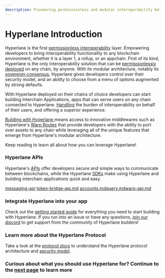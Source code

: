 ```yaml
---
description: Pioneering permissionless and modular interoperability between blockchains
---
```


# Hyperlane Introduction

Hyperlane is the first [permissionless interoperability](deploy/permissionless-interoperability.md) layer. Empowering developers to bring interoperability functionality to any blockchain environment, whether it is a layer 1, a rollup, or an appchain. First of its kind, Hyperlane is the only interoperability solution that can be [permissionlessly deployed](deploy/deploy-hyperlane/) on any chain, by anyone. With its modular architecture, notably its [sovereign-consensus](protocol/sovereign-consensus/ "mention"), Hyperlane gives developers control over their security model, and an ability to choose from a menu of options augmented by strong defaults.

With Hyperlane deployed on their chains of choice developers can start building Interchain Applications, apps that can serve users on any chain connected to Hyperlane. [Handling](apis/messaging-api/receive.md) the burden of interoperability on behalf of their users, and offering a superior experience.

[Building with Hyperlane ](build-with-hyperlane/quickstarts/)means access to innovative middlewares such as Hyperlane's [Warp Routes](apis/warp-api.md) that provide developers with the ability to port over assets to any chain while leveraging all of the unique features that emerge from Hyperlane's modular architecture.

Keep reading to learn all about how you can leverage Hyperlane!

### **Hyperlane APIs**

Hyperlane's [APIs](./#hyperlane-apis) offer developers secure and simple ways to communicate between blockchains, while the Hyperlane [SDKs](broken-reference/) make using Hyperlane and building interchain applications quick and easy.

[messaging-api](apis/messaging-api/ "mention") [token-bridge-api.md](apis/token-bridge-api.md "mention") [accounts.md](apis/accounts.md "mention")[query.md](apis/query.md "mention")[warp-api.md](apis/warp-api.md "mention")

### Integrate Hyperlane into your app

Check out the [getting started guide](introduction/getting-started.md) for everything you need to start building with Hyperlane. If you run into an issue or have any questions, [join our discord](https://discord.gg/hyperlane) to get support from the community of Hyperlane builders!

### Learn more about the Hyperlane Protocol

Take a look at the [protocol docs](protocol/overview.md) to understand the Hyperlane protocol architecture and [security model](protocol/sovereign-consensus/).

### Curious about what you should use Hyperlane for? Continue to the [next page](introduction/why-hyperlane/) to learn more
